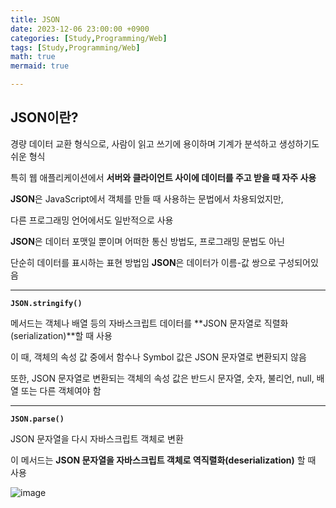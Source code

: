 ```yaml
---
title: JSON
date: 2023-12-06 23:00:00 +0900
categories: [Study,Programming/Web]
tags: [Study,Programming/Web]
math: true
mermaid: true

---
```

## **JSON이란?**

경량 데이터 교환 형식으로, 사람이 읽고 쓰기에 용이하며 기계가 분석하고 생성하기도 쉬운 형식

특히 웹 애플리케이션에서 **서버와 클라이언트 사이에 데이터를 주고 받을 때 자주 사용**

**JSON**은 JavaScript에서 객체를 만들 때 사용하는 문법에서 차용되었지만, 

다른 프로그래밍 언어에서도 일반적으로 사용

**JSON**은 데이터 포맷일 뿐이며 어떠한 통신 방법도, 프로그래밍 문법도 아닌 

단순히 데이터를 표시하는 표현 방법임 **JSON**은 데이터가 이름-값 쌍으로 구성되어있음

<hr>

**`JSON.stringify()`**

메서드는 객체나 배열 등의 자바스크립트 데이터를 **JSON 문자열로 직렬화(serialization)**할 때 사용

이 때, 객체의 속성 값 중에서 함수나 Symbol 값은 JSON 문자열로 변환되지 않음

 또한, JSON 문자열로 변환되는 객체의 속성 값은 반드시 문자열, 숫자, 불리언, null, 배열 또는 다른 객체여야 함

<hr>

**`JSON.parse()`**

JSON 문자열을 다시 자바스크립트 객체로 변환

이 메서드는 **JSON 문자열을 자바스크립트 객체로 역직렬화(deserialization)** 할 때 사용

![image](https://github.com/ararp1006/mainProject/assets/130068083/c331ef06-674a-447d-956b-a063919efe1b)
